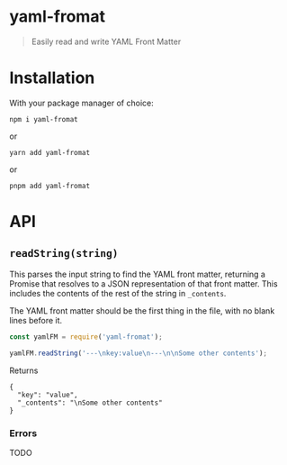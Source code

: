 # yaml-fromat

> Easily read and write YAML Front Matter

# Installation

With your package manager of choice:

`npm i yaml-fromat`

or

`yarn add yaml-fromat`

or

`pnpm add yaml-fromat`


# API

## `readString(string)`

This parses the input string to find the YAML front matter, returning a Promise that resolves to a JSON representation of that front matter. This includes the contents of the rest of the string in `_contents`.

The YAML front matter should be the first thing in the file, with no blank lines before it.

```javascript
const yamlFM = require('yaml-fromat');

yamlFM.readString('---\nkey:value\n---\n\nSome other contents');
```

Returns

```
{
  "key": "value",
  "_contents": "\nSome other contents"
}
```

### Errors

TODO

